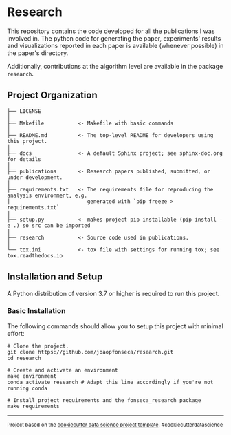 Research
==============================

This repository contains the code developed for all the publications I was involved in. The python
code for generating the paper, experiments' results and visualizations reported in each paper is
available (whenever possible) in the paper's directory.

Additionally, contributions at the algorithm level are available in the package `research`.

Project Organization
------------

    ├── LICENSE
    │
    ├── Makefile           <- Makefile with basic commands
    │
    ├── README.md          <- The top-level README for developers using this project.
    │
    ├── docs               <- A default Sphinx project; see sphinx-doc.org for details
    │
    ├── publications       <- Research papers published, submitted, or under development.
    │
    ├── requirements.txt   <- The requirements file for reproducing the analysis environment, e.g.
    │                         generated with `pip freeze > requirements.txt`
    │
    ├── setup.py           <- makes project pip installable (pip install -e .) so src can be imported
    │
    ├── research           <- Source code used in publications.
    │
    └── tox.ini            <- tox file with settings for running tox; see tox.readthedocs.io

Installation and Setup
--------
A Python distribution of version 3.7 or higher is required to run this project. 

### Basic Installation

The following commands should allow you to setup this project with minimal effort:

    # Clone the project.
    git clone https://github.com/joaopfonseca/research.git
    cd research
    
    # Create and activate an environment 
    make environment 
    conda activate research # Adapt this line accordingly if you're not running conda
    
    # Install project requirements and the fonseca_research package
    make requirements

--------

<p><small>Project based on the <a target="_blank" href="https://drivendata.github.io/cookiecutter-data-science/">cookiecutter data science project template</a>. #cookiecutterdatascience</small></p>
